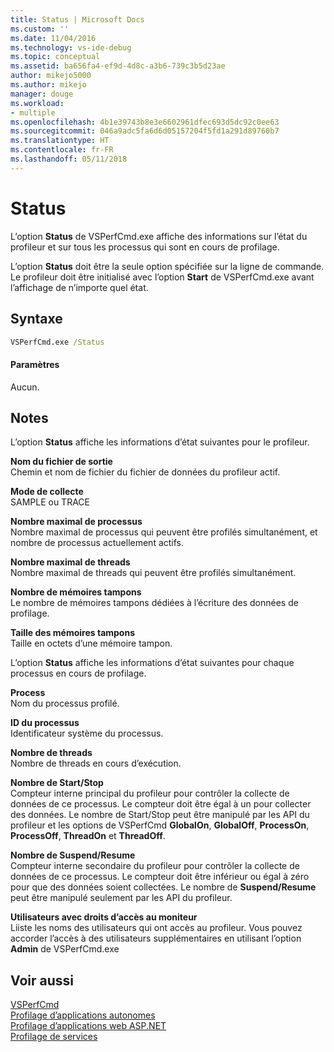 ```yaml
---
title: Status | Microsoft Docs
ms.custom: ''
ms.date: 11/04/2016
ms.technology: vs-ide-debug
ms.topic: conceptual
ms.assetid: ba656fa4-ef9d-4d8c-a3b6-739c3b5d23ae
author: mikejo5000
ms.author: mikejo
manager: douge
ms.workload:
- multiple
ms.openlocfilehash: 4b1e39743b8e3e6602961dfec693d5dc92c0ee63
ms.sourcegitcommit: 046a9adc5fa6d6d05157204f5fd1a291d89760b7
ms.translationtype: HT
ms.contentlocale: fr-FR
ms.lasthandoff: 05/11/2018
---
```

# <a name="status"></a>Status
L’option **Status** de VSPerfCmd.exe affiche des informations sur l’état du profileur et sur tous les processus qui sont en cours de profilage.  
  
 L’option **Status** doit être la seule option spécifiée sur la ligne de commande. Le profileur doit être initialisé avec l’option **Start** de VSPerfCmd.exe avant l’affichage de n’importe quel état.  
  
## <a name="syntax"></a>Syntaxe  
  
```cmd  
VSPerfCmd.exe /Status  
```  
  
#### <a name="parameters"></a>Paramètres  
 Aucun.  
  
## <a name="remarks"></a>Notes  
 L’option **Status** affiche les informations d’état suivantes pour le profileur.  
  
 **Nom du fichier de sortie**  
 Chemin et nom de fichier du fichier de données du profileur actif.  
  
 **Mode de collecte**  
 SAMPLE ou TRACE  
  
 **Nombre maximal de processus**  
 Nombre maximal de processus qui peuvent être profilés simultanément, et nombre de processus actuellement actifs.  
  
 **Nombre maximal de threads**  
 Nombre maximal de threads qui peuvent être profilés simultanément.  
  
 **Nombre de mémoires tampons**  
 Le nombre de mémoires tampons dédiées à l’écriture des données de profilage.  
  
 **Taille des mémoires tampons**  
 Taille en octets d’une mémoire tampon.  
  
 L’option **Status** affiche les informations d’état suivantes pour chaque processus en cours de profilage.  
  
 **Process**  
 Nom du processus profilé.  
  
 **ID du processus**  
 Identificateur système du processus.  
  
 **Nombre de threads**  
 Nombre de threads en cours d’exécution.  
  
 **Nombre de Start/Stop**  
 Compteur interne principal du profileur pour contrôler la collecte de données de ce processus. Le compteur doit être égal à un pour collecter des données. Le nombre de Start/Stop peut être manipulé par les API du profileur et les options de VSPerfCmd **GlobalOn**, **GlobalOff**, **ProcessOn**, **ProcessOff**, **ThreadOn** et **ThreadOff**.  
  
 **Nombre de Suspend/Resume**  
 Compteur interne secondaire du profileur pour contrôler la collecte de données de ce processus. Le compteur doit être inférieur ou égal à zéro pour que des données soient collectées. Le nombre de **Suspend/Resume** peut être manipulé seulement par les API du profileur.  
  
 **Utilisateurs avec droits d’accès au moniteur**  
 Liiste les noms des utilisateurs qui ont accès au profileur. Vous pouvez accorder l’accès à des utilisateurs supplémentaires en utilisant l’option **Admin** de VSPerfCmd.exe  
  
## <a name="see-also"></a>Voir aussi  
 [VSPerfCmd](../profiling/vsperfcmd.md)   
 [Profilage d’applications autonomes](../profiling/command-line-profiling-of-stand-alone-applications.md)   
 [Profilage d’applications web ASP.NET](../profiling/command-line-profiling-of-aspnet-web-applications.md)   
 [Profilage de services](../profiling/command-line-profiling-of-services.md)